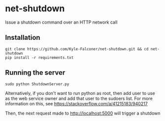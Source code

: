 # net-shutdown
Issue a shutdown command over an HTTP network call


## Installation
```shell script
git clone https://github.com/Kyle-Falconer/net-shutdown.git && cd net-shutdown
pip install -r requirements.txt
```

## Running the server

```shell script
sudo python ShutdownServer.py
```

Alternatively, if you don't want to run python as root, then add user to use as the web service owner and add that user to the sudoers list. For more information on this, see https://stackoverflow.com/a/41215183/940217

Then, the next request made to [http://localhost:5000](http://localhost:5000) will trigger a shutdown
